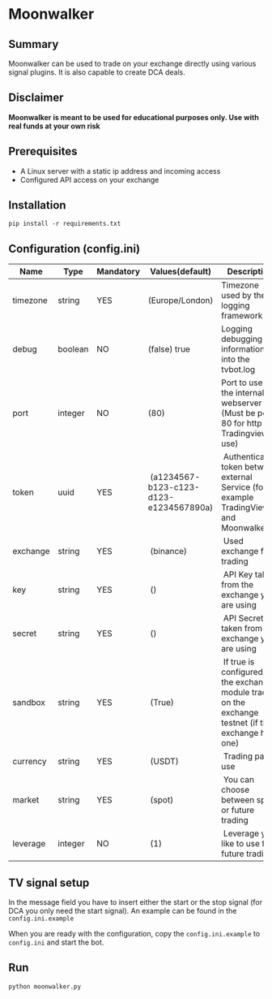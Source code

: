 # Moonwalker
## Summary
Moonwalker can be used to trade on your exchange directly using various signal plugins. It is also capable to create DCA deals.

## Disclaimer
**Moonwalker is meant to be used for educational purposes only. Use with real funds at your own risk**

## Prerequisites
- A Linux server with a static ip address and incoming access
- Configured API access on your exchange

## Installation
```pip install -r requirements.txt```

## Configuration (config.ini)
Name | Type | Mandatory | Values(default) | Description
------------ | ------------ | ------------ | ------------ | ------------
timezone | string | YES | (Europe/London) | Timezone used by the logging framework
debug | boolean | NO | (false) true  | Logging debugging information into the tvbot.log
port | integer | NO | (80) | Port to use for the internal webserver (Must be port 80 for http and Tradingview use)
token | uuid | YES | (a1234567-b123-c123-d123-e1234567890a) | Authentication token between external Service (for example TradingView) and Moonwalker
exchange | string | YES | (binance) | Used exchange for trading
key | string | YES | () | API Key taken from the exchange you are using
secret | string | YES | () | API Secret taken from the exchange you are using
sandbox | string | YES | (True) | If true is configured, the exchange module trades on the exchange testnet (if the exchange has one)
currency | string | YES | (USDT) | Trading pair to use
market | string | YES | (spot) | You can choose between spot or future trading
leverage | integer | NO | (1) | Leverage you like to use for future trading

## TV signal setup
In the message field you have to insert either the start or the stop signal (for DCA you only need the start signal). An example can be found in the ``config.ini.example``

When you are ready with the configuration, copy the ``config.ini.example`` to ``config.ini`` and start the bot.

## Run
```python moonwalker.py```


